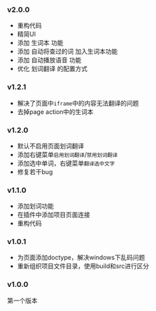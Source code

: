 ### v2.0.0
- 重构代码
- 精简UI
- 添加 生词本 功能
- 添加 自动将查过的词 加入生词本功能
- 添加 自动播放语音 功能
- 优化 划词翻译 的配置方式

### v1.2.1
- 解决了页面中`iframe`中的内容无法翻译的问题
- 去掉page action中的生词本

### v1.2.0
- 默认不启用页面划词翻译
- 添加右键菜单`启用划词翻译`/`禁用划词翻译`
- 添加选中单词，右键菜单`翻译选中文字`
- 修复若干bug

### v1.1.0
- 添加划词功能
- 在插件中添加项目页面连接
- 重构代码

### v1.0.1
- 为页面添加doctype，解决windows下乱码问题
- 重新组织项目文件目录，使用build和src进行区分

### v1.0.0

第一个版本